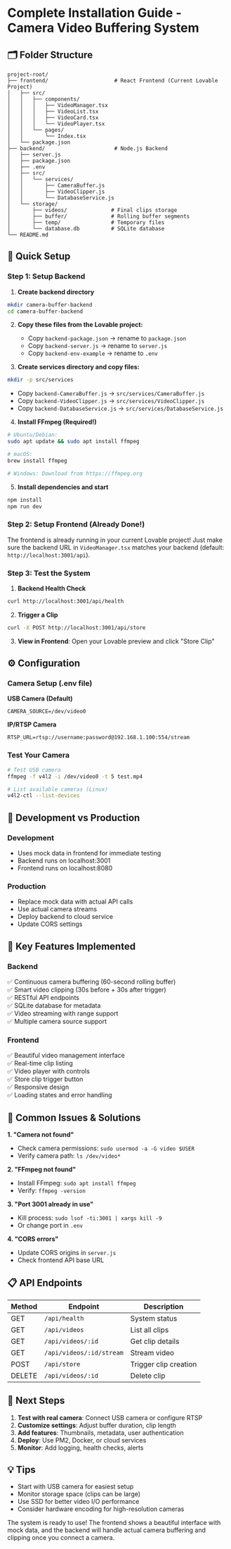 # Complete Installation Guide - Camera Video Buffering System

## 🗂️ Folder Structure

```
project-root/
├── frontend/                     # React Frontend (Current Lovable Project)
│   ├── src/
│   │   ├── components/
│   │   │   ├── VideoManager.tsx
│   │   │   ├── VideoList.tsx
│   │   │   ├── VideoCard.tsx
│   │   │   └── VideoPlayer.tsx
│   │   └── pages/
│   │       └── Index.tsx
│   └── package.json
├── backend/                      # Node.js Backend
│   ├── server.js
│   ├── package.json
│   ├── .env
│   ├── src/
│   │   └── services/
│   │       ├── CameraBuffer.js
│   │       ├── VideoClipper.js
│   │       └── DatabaseService.js
│   └── storage/
│       ├── videos/              # Final clips storage
│       ├── buffer/              # Rolling buffer segments
│       ├── temp/                # Temporary files
│       └── database.db          # SQLite database
└── README.md
```

## 🚀 Quick Setup

### Step 1: Setup Backend

1. **Create backend directory**
```bash
mkdir camera-buffer-backend
cd camera-buffer-backend
```

2. **Copy these files from the Lovable project:**
   - Copy `backend-package.json` → rename to `package.json`
   - Copy `backend-server.js` → rename to `server.js`
   - Copy `backend-env-example` → rename to `.env`

3. **Create services directory and copy files:**
```bash
mkdir -p src/services
```
   - Copy `backend-CameraBuffer.js` → `src/services/CameraBuffer.js`
   - Copy `backend-VideoClipper.js` → `src/services/VideoClipper.js`
   - Copy `backend-DatabaseService.js` → `src/services/DatabaseService.js`

4. **Install FFmpeg (Required!)**
```bash
# Ubuntu/Debian:
sudo apt update && sudo apt install ffmpeg

# macOS:
brew install ffmpeg

# Windows: Download from https://ffmpeg.org
```

5. **Install dependencies and start**
```bash
npm install
npm run dev
```

### Step 2: Setup Frontend (Already Done!)
The frontend is already running in your current Lovable project! Just make sure the backend URL in `VideoManager.tsx` matches your backend (default: `http://localhost:3001/api`).

### Step 3: Test the System

1. **Backend Health Check**
```bash
curl http://localhost:3001/api/health
```

2. **Trigger a Clip**
```bash
curl -X POST http://localhost:3001/api/store
```

3. **View in Frontend**: Open your Lovable preview and click "Store Clip"

## ⚙️ Configuration

### Camera Setup (.env file)

**USB Camera (Default)**
```env
CAMERA_SOURCE=/dev/video0
```

**IP/RTSP Camera**
```env
RTSP_URL=rtsp://username:password@192.168.1.100:554/stream
```

### Test Your Camera
```bash
# Test USB camera
ffmpeg -f v4l2 -i /dev/video0 -t 5 test.mp4

# List available cameras (Linux)
v4l2-ctl --list-devices
```

## 🔧 Development vs Production

### Development
- Uses mock data in frontend for immediate testing
- Backend runs on localhost:3001
- Frontend runs on localhost:8080

### Production
- Replace mock data with actual API calls
- Use actual camera streams
- Deploy backend to cloud service
- Update CORS settings

## 📝 Key Features Implemented

### Backend
✅ Continuous camera buffering (60-second rolling buffer)  
✅ Smart video clipping (30s before + 30s after trigger)  
✅ RESTful API endpoints  
✅ SQLite database for metadata  
✅ Video streaming with range support  
✅ Multiple camera source support  

### Frontend
✅ Beautiful video management interface  
✅ Real-time clip listing  
✅ Video player with controls  
✅ Store clip trigger button  
✅ Responsive design  
✅ Loading states and error handling  

## 🚨 Common Issues & Solutions

**1. "Camera not found"**
- Check camera permissions: `sudo usermod -a -G video $USER`
- Verify camera path: `ls /dev/video*`

**2. "FFmpeg not found"**
- Install FFmpeg: `sudo apt install ffmpeg`
- Verify: `ffmpeg -version`

**3. "Port 3001 already in use"**
- Kill process: `sudo lsof -ti:3001 | xargs kill -9`
- Or change port in `.env`

**4. "CORS errors"**
- Update CORS origins in `server.js`
- Check frontend API base URL

## 📋 API Endpoints

| Method | Endpoint | Description |
|--------|----------|-------------|
| GET | `/api/health` | System status |
| GET | `/api/videos` | List all clips |
| GET | `/api/videos/:id` | Get clip details |
| GET | `/api/videos/:id/stream` | Stream video |
| POST | `/api/store` | Trigger clip creation |
| DELETE | `/api/videos/:id` | Delete clip |

## 🎯 Next Steps

1. **Test with real camera**: Connect USB camera or configure RTSP
2. **Customize settings**: Adjust buffer duration, clip length
3. **Add features**: Thumbnails, metadata, user authentication
4. **Deploy**: Use PM2, Docker, or cloud services
5. **Monitor**: Add logging, health checks, alerts

## 💡 Tips

- Start with USB camera for easiest setup
- Monitor storage space (clips can be large)
- Use SSD for better video I/O performance
- Consider hardware encoding for high-resolution cameras

The system is ready to use! The frontend shows a beautiful interface with mock data, and the backend will handle actual camera buffering and clipping once you connect a camera.